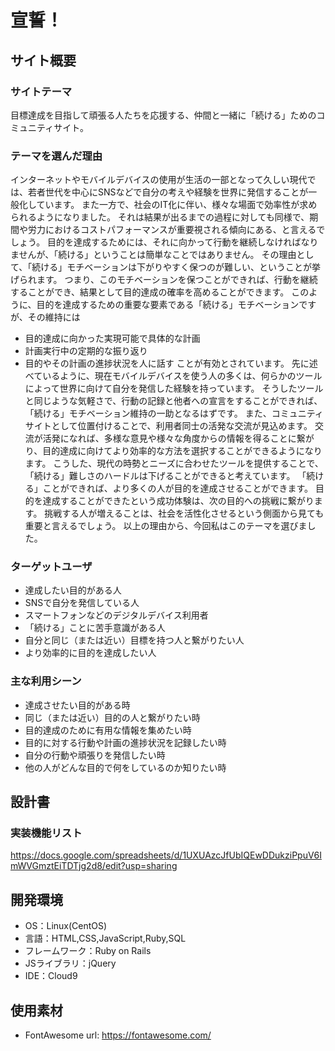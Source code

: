 # 宣誓！

## サイト概要
### サイトテーマ
目標達成を目指して頑張る人たちを応援する、仲間と一緒に「続ける」ためのコミュニティサイト。

### テーマを選んだ理由
インターネットやモバイルデバイスの使用が生活の一部となって久しい現代では、若者世代を中心にSNSなどで自分の考えや経験を世界に発信することが一般化しています。
また一方で、社会のIT化に伴い、様々な場面で効率性が求められるようになりました。
それは結果が出るまでの過程に対しても同様で、期間や労力におけるコストパフォーマンスが重要視される傾向にある、と言えるでしょう。
目的を達成するためには、それに向かって行動を継続しなければなりませんが、「続ける」ということは簡単なことではありません。
その理由として、「続ける」モチベーションは下がりやすく保つのが難しい、ということが挙げられます。
つまり、このモチベーションを保つことができれば、行動を継続することができ、結果として目的達成の確率を高めることができます。
このように、目的を達成するための重要な要素である「続ける」モチベーションですが、その維持には
- 目的達成に向かった実現可能で具体的な計画
- 計画実行中の定期的な振り返り
- 目的やその計画の進捗状況を人に話す
ことが有効とされています。
先に述べているように、現在モバイルデバイスを使う人の多くは、何らかのツールによって世界に向けて自分を発信した経験を持っています。
そうしたツールと同じような気軽さで、行動の記録と他者への宣言をすることができれば、「続ける」モチベーション維持の一助となるはずです。
また、コミュニティサイトとして位置付けることで、利用者同士の活発な交流が見込めます。
交流が活発になれば、多様な意見や様々な角度からの情報を得ることに繋がり、目的達成に向けてより効率的な方法を選択することができるようになります。
こうした、現代の時勢とニーズに合わせたツールを提供することで、「続ける」難しさのハードルは下げることができると考えています。
「続ける」ことができれば、より多くの人が目的を達成させることができます。
目的を達成することができたという成功体験は、次の目的への挑戦に繋がります。
挑戦する人が増えることは、社会を活性化させるという側面から見ても重要と言えるでしょう。
以上の理由から、今回私はこのテーマを選びました。

### ターゲットユーザ
- 達成したい目的がある人
- SNSで自分を発信している人
- スマートフォンなどのデジタルデバイス利用者
- 「続ける」ことに苦手意識がある人
- 自分と同じ（または近い）目標を持つ人と繋がりたい人
- より効率的に目的を達成したい人

### 主な利用シーン
- 達成させたい目的がある時
- 同じ（または近い）目的の人と繋がりたい時
- 目的達成のために有用な情報を集めたい時
- 目的に対する行動や計画の進捗状況を記録したい時
- 自分の行動や頑張りを発信したい時
- 他の人がどんな目的で何をしているのか知りたい時

## 設計書
### 実装機能リスト
https://docs.google.com/spreadsheets/d/1UXUAzcJfUbIQEwDDukziPpuV6ImWVGmztEiTDTjg2d8/edit?usp=sharing

## 開発環境
- OS：Linux(CentOS)
- 言語：HTML,CSS,JavaScript,Ruby,SQL
- フレームワーク：Ruby on Rails
- JSライブラリ：jQuery
- IDE：Cloud9

## 使用素材
- FontAwesome url: https://fontawesome.com/